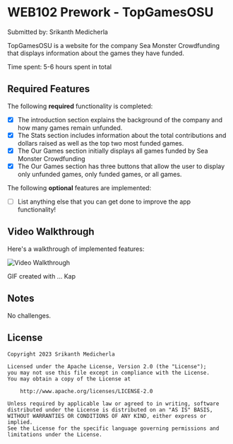 # WEB102 Prework - TopGamesOSU

Submitted by: Srikanth Medicherla

TopGamesOSU is a website for the company Sea Monster Crowdfunding that displays information about the games they have funded.

Time spent: 5-6 hours spent in total

## Required Features

The following **required** functionality is completed:

- [x] The introduction section explains the background of the company and how many games remain unfunded.
- [x] The Stats section includes information about the total contributions and dollars raised as well as the top two most funded games.
- [x] The Our Games section initially displays all games funded by Sea Monster Crowdfunding
- [x] The Our Games section has three buttons that allow the user to display only unfunded games, only funded games, or all games.

The following **optional** features are implemented:

- [ ] List anything else that you can get done to improve the app functionality!

## Video Walkthrough

Here's a walkthrough of implemented features:

<img src='https://imgur.com/a/zkg3FRl' title='Video Walkthrough' width='' alt='Video Walkthrough' />

<!-- Replace this with whatever GIF tool you used! -->

GIF created with ... Kap

<!-- Recommended tools:
[Kap](https://getkap.co/) for macOS
[ScreenToGif](https://www.screentogif.com/) for Windows
[peek](https://github.com/phw/peek) for Linux. -->

## Notes

No challenges.

## License

    Copyright 2023 Srikanth Medicherla

    Licensed under the Apache License, Version 2.0 (the "License");
    you may not use this file except in compliance with the License.
    You may obtain a copy of the License at

        http://www.apache.org/licenses/LICENSE-2.0

    Unless required by applicable law or agreed to in writing, software
    distributed under the License is distributed on an "AS IS" BASIS,
    WITHOUT WARRANTIES OR CONDITIONS OF ANY KIND, either express or implied.
    See the License for the specific language governing permissions and
    limitations under the License.
